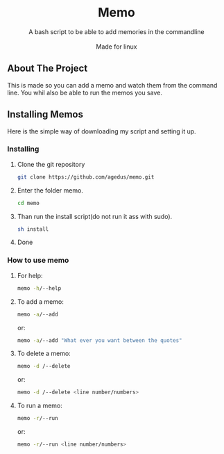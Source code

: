 <!-- PROJECT INFO -->
<br />
<p align="center">

  <h1 align="center">Memo</h1>

  <p align="center">
    A bash script to be able to add memories in the commandline
    <br>
    <br>
    Made for linux
  </p>
</p>

<!-- ABOUT THE PROJECT -->
## About The Project

This is made so you can add a memo and watch them from the command line.
You whil also be able to run the memos you save.

<!-- GETTING STARTED -->
## Installing Memos

Here is the simple way of downloading my script and setting it up.
### Installing

1. Clone the git repository
    ```sh
    git clone https://github.com/agedus/memo.git
    ```
2. Enter the folder memo.
    ```sh
    cd memo
    ```
3. Than run the install script(do not run it ass with sudo).
    ```sh
    sh install
    ```
4. Done

### How to use memo
1. For help:
    ```sh
    memo -h/--help
    ```
2. To add a memo:
    ```sh
    memo -a/--add 
    ```
    or:
     ```sh
    memo -a/--add "What ever you want between the quotes"
    ```
3. To delete a memo:
    ```sh
    memo -d /--delete
    ```
    or:
    ```sh
    memo -d /--delete <line number/numbers>
    ```
4. To run a memo:
    ```sh
    memo -r/--run
    ```
    or:
    ```sh
    memo -r/--run <line number/numbers>
    ```

